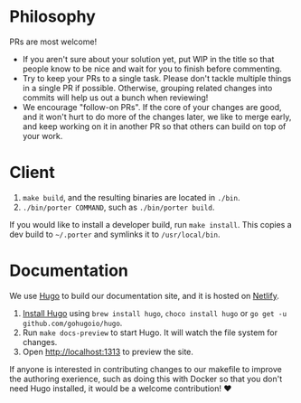 # Philosophy
PRs are most welcome!

* If you aren't sure about your solution yet, put WIP in the title so that people know to be nice and 
wait for you to finish before commenting.
* Try to keep your PRs to a single task. Please don't tackle multiple things in a single PR if possible. Otherwise, grouping related changes into commits will help us out a bunch when reviewing!
* We encourage "follow-on PRs". If the core of your changes are good, and it won't hurt to do more of
the changes later, we like to merge early, and keep working on it in another PR so that others can build
on top of your work.

# Client

1. `make build`, and the resulting binaries are located in `./bin`.
1. `./bin/porter COMMAND`, such as `./bin/porter build`.

If you would like to install a developer build, run `make install`.
This copies a dev build to `~/.porter` and symlinks it to `/usr/local/bin`.

# Documentation

We use [Hugo](gohugo.io) to build our documentation site, and it is hosted on [Netlify](netlify.com).

1. [Install Hugo](https://gohugo.io/getting-started/installing) using `brew install hugo`, 
`choco install hugo` or `go get -u github.com/gohugoio/hugo`.
1. Run `make docs-preview` to start Hugo. It will watch the file system for changes.
1. Open <http://localhost:1313> to preview the site.

If anyone is interested in contributing changes to our makefile to improve the authoring exerience, such 
as doing this with Docker so that you don't need Hugo installed, it would be a welcome contribution! ❤️